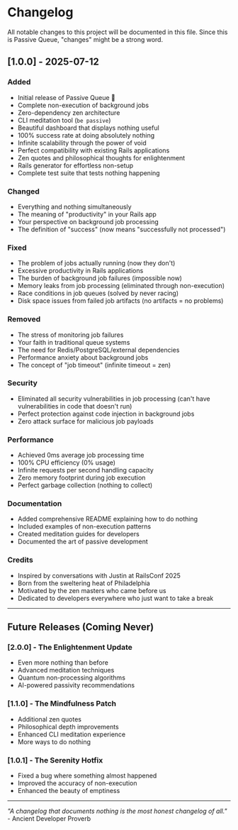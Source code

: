 # Changelog

All notable changes to this project will be documented in this file. Since this is Passive Queue, "changes" might be a strong word.

## [1.0.0] - 2025-07-12

### Added
- Initial release of Passive Queue 🧘
- Complete non-execution of background jobs
- Zero-dependency zen architecture
- CLI meditation tool (`be passive`)
- Beautiful dashboard that displays nothing useful
- 100% success rate at doing absolutely nothing
- Infinite scalability through the power of void
- Perfect compatibility with existing Rails applications
- Zen quotes and philosophical thoughts for enlightenment
- Rails generator for effortless non-setup
- Complete test suite that tests nothing happening

### Changed
- Everything and nothing simultaneously
- The meaning of "productivity" in your Rails app
- Your perspective on background job processing
- The definition of "success" (now means "successfully not processed")

### Fixed
- The problem of jobs actually running (now they don't)
- Excessive productivity in Rails applications
- The burden of background job failures (impossible now)
- Memory leaks from job processing (eliminated through non-execution)
- Race conditions in job queues (solved by never racing)
- Disk space issues from failed job artifacts (no artifacts = no problems)

### Removed
- The stress of monitoring job failures
- Your faith in traditional queue systems
- The need for Redis/PostgreSQL/external dependencies
- Performance anxiety about background jobs
- The concept of "job timeout" (infinite timeout = zen)

### Security
- Eliminated all security vulnerabilities in job processing (can't have vulnerabilities in code that doesn't run)
- Perfect protection against code injection in background jobs
- Zero attack surface for malicious job payloads

### Performance
- Achieved 0ms average job processing time
- 100% CPU efficiency (0% usage)
- Infinite requests per second handling capacity
- Zero memory footprint during job execution
- Perfect garbage collection (nothing to collect)

### Documentation
- Added comprehensive README explaining how to do nothing
- Included examples of non-execution patterns
- Created meditation guides for developers
- Documented the art of passive development

### Credits
- Inspired by conversations with Justin at RailsConf 2025
- Born from the sweltering heat of Philadelphia
- Motivated by the zen masters who came before us
- Dedicated to developers everywhere who just want to take a break

---

## Future Releases (Coming Never)

### [2.0.0] - The Enlightenment Update
- Even more nothing than before
- Advanced meditation techniques
- Quantum non-processing algorithms
- AI-powered passivity recommendations

### [1.1.0] - The Mindfulness Patch  
- Additional zen quotes
- Philosophical depth improvements
- Enhanced CLI meditation experience
- More ways to do nothing

### [1.0.1] - The Serenity Hotfix
- Fixed a bug where something almost happened
- Improved the accuracy of non-execution
- Enhanced the beauty of emptiness

---

*"A changelog that documents nothing is the most honest changelog of all."* - Ancient Developer Proverb
